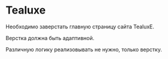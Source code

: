 # Tealuxe

Необходимо заверстать главную страницу сайта TealuxE.

Верстка должна быть адаптивной.

Различную логику реализовывать не нужно, только верстку.
